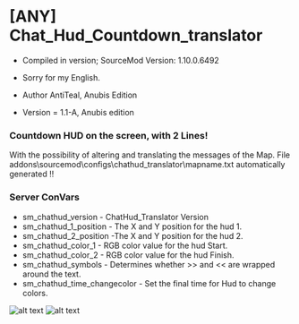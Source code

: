 # [ANY] Chat_Hud_Countdown_translator

* Compiled in version; SourceMod Version: 1.10.0.6492
* Sorry for my English.

* Author AntiTeal, Anubis Edition
* Version = 1.1-A, Anubis edition

### Countdown HUD on the screen, with 2 Lines!
With the possibility of altering and translating the messages of the Map.
File addons\sourcemod\configs\chathud_translator\mapname.txt
automatically generated !!

### Server ConVars

* sm_chathud_version - ChatHud_Translator Version
* sm_chathud_1_position - The X and Y position for the hud 1.
* sm_chathud_2_position -The X and Y position for the hud 2.
* sm_chathud_color_1 - RGB color value for the hud Start.
* sm_chathud_color_2 - RGB color value for the hud Finish.
* sm_chathud_symbols - Determines whether >> and << are wrapped around the text.
* sm_chathud_time_changecolor - Set the final time for Hud to change colors.


![alt text](https://i.ibb.co/JjmyLwS/20201113222003-1.jpg)
![alt text](https://i.ibb.co/Byz4FVw/20201113222528-1.jpg)
